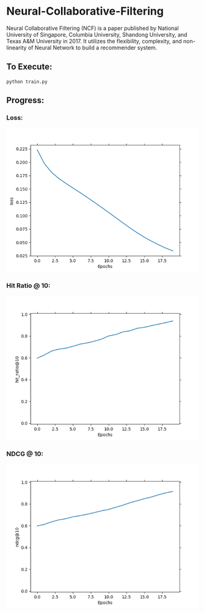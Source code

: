 # Neural-Collaborative-Filtering
Neural Collaborative Filtering (NCF) is a paper published by National University of Singapore, Columbia University, Shandong University, and Texas A&amp;M University in 2017. It utilizes the flexibility, complexity, and non-linearity of Neural Network to build a recommender system.

## To Execute:

```console
python train.py
```

## Progress:

### Loss:
![Loss](/images/loss.png)

### Hit Ratio @ 10:
![hr@10](/images/hit_ratio10.png)

### NDCG @ 10:
![ndcg@10](/images/ndcg10.png)
